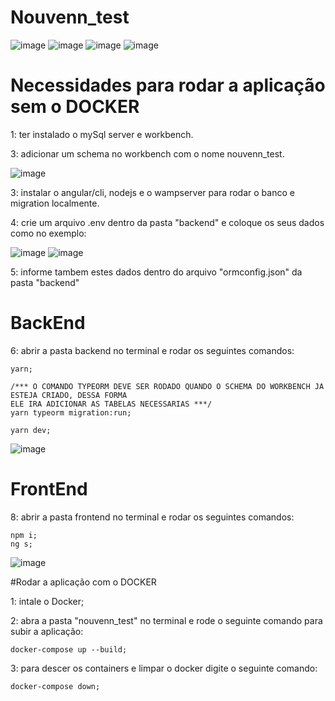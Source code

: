 # Nouvenn_test

![image](https://user-images.githubusercontent.com/62350674/124848792-ed46b800-df73-11eb-8c95-bf7f085d9312.png)
![image](https://user-images.githubusercontent.com/62350674/124848797-f2a40280-df73-11eb-8b4c-e5f3368e074a.png)
![image](https://user-images.githubusercontent.com/62350674/124848845-0e0f0d80-df74-11eb-8507-24fb861bb732.png)
![image](https://user-images.githubusercontent.com/62350674/124848865-15ceb200-df74-11eb-97a5-183487d5e13c.png)

# Necessidades para rodar a aplicação sem o DOCKER

1: ter instalado o mySql server e workbench.

3: adicionar um schema no workbench com o nome nouvenn_test.

![image](https://user-images.githubusercontent.com/62350674/124848910-2aab4580-df74-11eb-8cd4-4291aeb8ed05.png)

3: instalar o angular/cli, nodejs e o wampserver para rodar o banco e migration localmente.

4: crie um arquivo .env dentro da pasta "backend" e coloque os seus dados como no exemplo:

![image](https://user-images.githubusercontent.com/62350674/123447096-de452a80-d5af-11eb-914d-0aee9a40a101.png)
![image](https://user-images.githubusercontent.com/62350674/124848962-3e56ac00-df74-11eb-8751-2270017f4213.png)

5: informe tambem estes dados dentro do arquivo "ormconfig.json" da pasta "backend"


# BackEnd

6: abrir a pasta backend no terminal e rodar os seguintes comandos:
	
  	yarn;

	/*** O COMANDO TYPEORM DEVE SER RODADO QUANDO O SCHEMA DO WORKBENCH JA ESTEJA CRIADO, DESSA FORMA
	ELE IRA ADICIONAR AS TABELAS NECESSARIAS ***/
	yarn typeorm migration:run;

	yarn dev;
 
 ![image](https://user-images.githubusercontent.com/62350674/124849023-5e866b00-df74-11eb-95e0-3b2b15dbe093.png)


# FrontEnd
 
8: abrir a pasta frontend no terminal e rodar os seguintes comandos:
	
	npm i;
	ng s;

![image](https://user-images.githubusercontent.com/62350674/124849039-68a86980-df74-11eb-8f31-0162bbffebeb.png)

#Rodar a aplicação com o DOCKER

1: intale o Docker;

2: abra a pasta "nouvenn_test" no terminal e rode o seguinte comando para subir a aplicação:

	docker-compose up --build;

3: para descer os containers e limpar o docker digite o seguinte comando:
	
	docker-compose down;
	
	
